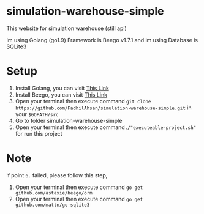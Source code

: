 # simulation-warehouse-simple
This website for simulation warehouse (still api)

Im using Golang (go1.9) Framework is Beego v1.7.1 and im using Database is SQLite3

# Setup 

1. Install Golang, you can visit [This Link](https://golang.org/doc/install)
2. Install Beego, you can visit [This Link](https://beego.me/docs/install/)
3. Open your terminal then execute command `git clone https://github.com/FadhilAhsan/simulation-warehouse-simple.git` in your `$GOPATH/src`
4. Go to folder simulation-warehouse-simple
5. Open your terminal then execute command`./"executeable-project.sh"` for run this project


# Note 
if point `6.` failed, please follow this step,

1. Open your terminal then execute command `go get github.com/astaxie/beego/orm`
2. Open your terminal then execute command `go get github.com/mattn/go-sqlite3`
